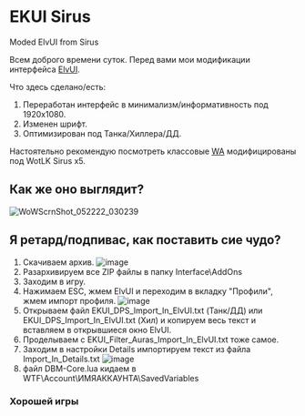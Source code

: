 # EKUI Sirus
Moded ElvUI from Sirus


Всем доброго времени суток.
Перед вами мои модификации интерфейса [ElvUI](https://github.com/ElvUI-WotLK/ElvUI).

Что здесь сделано/есть:

1. Переработан интерфейс в минимализм/информативность под 1920х1080.
2. Изменен шрифт.
3. Оптимизирован под Танка/Хиллера/ДД.

Настоятельно рекомендую посмотреть классовые [WA](https://github.com/ElemKai/Weak_Auras_Classes) модифицированы под WotLK Sirus x5.


## Как же оно выглядит?
![WoWScrnShot_052222_030239](https://user-images.githubusercontent.com/105996533/169673360-d2dc0f28-55d0-43b6-8e6c-73f181e645ee.jpg)

## Я ретард/подпивас, как поставить сие чудо?

1. Скачиваем архив.
![image](https://user-images.githubusercontent.com/105996533/169673416-44d3573e-9bfe-4d62-8cb3-7620ee859fe8.png)
2. Разархивируем все ZIP файлы в папку Interface\AddOns
3. Заходим в игру.
4. Нажимаем ESC, жмем ElvUI и переходим в вкладку "Профили", жмем импорт профиля.
![image](https://user-images.githubusercontent.com/105996533/169673560-383583ab-0852-4d1a-8e1e-7c792c0b7dc8.png)
5. Открываем файл EKUI_DPS_Import_In_ElvUI.txt (Танк/ДД) или EKUI_DPS_Import_In_ElvUI.txt (Хил) и копируем весь текст и вставляем в открывшиеся окно ElvUI.
6. Проделываем с EKUI_Filter_Auras_Import_In_ElvUI.txt тоже самое.
7. Заходим в настройки Details импортируем текст из файла Import_In_Details.txt
![image](https://user-images.githubusercontent.com/105996533/169673640-21827de0-5efd-44d8-bd9d-e718c01ce734.png)
8. файл DBM-Core.lua кидаем в WTF\Account\ИМЯАККАУНТА\SavedVariables

### Хорошей игры
